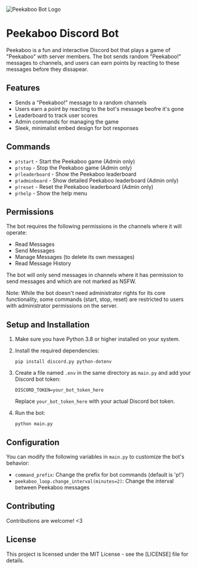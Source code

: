 ![Peekaboo Bot Logo](https://files.catbox.moe/a8mvtz.png)

# Peekaboo Discord Bot

Peekaboo is a fun and interactive Discord bot that plays a game of "Peekaboo" with server members. The bot sends random "Peekaboo!" messages to channels, and users can earn points by reacting to these messages before they dissapear.

## Features

- Sends a "Peekaboo!" message to a random channels
- Users earn a point by reacting to the bot's message beofre it's gone
- Leaderboard to track user scores
- Admin commands for managing the game
- Sleek, minimalist embed design for bot responses

## Commands

- `p!start` - Start the Peekaboo game (Admin only)
- `p!stop` - Stop the Peekaboo game (Admin only)
- `p!leaderboard` - Show the Peekaboo leaderboard
- `p!adminboard` - Show detailed Peekaboo leaderboard (Admin only)
- `p!reset` - Reset the Peekaboo leaderboard (Admin only)
- `p!help` - Show the help menu

## Permissions

The bot requires the following permissions in the channels where it will operate:

- Read Messages
- Send Messages
- Manage Messages (to delete its own messages)
- Read Message History

The bot will only send messages in channels where it has permission to send messages and which are not marked as NSFW.

Note: While the bot doesn't need administrator rights for its core functionality, some commands (start, stop, reset) are restricted to users with administrator permissions on the server.

## Setup and Installation

1. Make sure you have Python 3.8 or higher installed on your system.

2. Install the required dependencies:
   ```
   pip install discord.py python-dotenv
   ```

3. Create a file named `.env` in the same directory as `main.py` and add your Discord bot token:
   ```
   DISCORD_TOKEN=your_bot_token_here
   ```
   Replace `your_bot_token_here` with your actual Discord bot token.

4. Run the bot:
   ```
   python main.py
   ```

## Configuration

You can modify the following variables in `main.py` to customize the bot's behavior:

- `command_prefix`: Change the prefix for bot commands (default is 'p!')
- `peekaboo_loop.change_interval(minutes=2)`: Change the interval between Peekaboo messages

## Contributing

Contributions are welcome! <3

## License

This project is licensed under the MIT License - see the [LICENSE] file for details.
